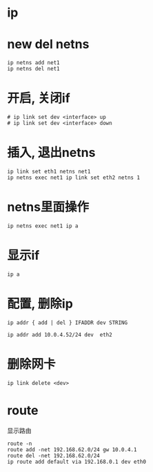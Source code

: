 # ip

# new del netns
```
ip netns add net1
ip netns del net1
```

# 开启, 关闭if
```
# ip link set dev <interface> up
# ip link set dev <interface> down
```


# 插入, 退出netns
```
ip link set eth1 netns net1
ip netns exec net1 ip link set eth2 netns 1
```

# netns里面操作
```
ip netns exec net1 ip a
```

# 显示if
```
ip a
```

# 配置, 删除ip
```
ip addr { add | del } IFADDR dev STRING

ip addr add 10.0.4.52/24 dev  eth2
```

# 删除网卡
```
ip link delete <dev>
```

# route
显示路由
```
route -n
route add -net 192.168.62.0/24 gw 10.0.4.1
route del -net 192.168.62.0/24
ip route add default via 192.168.0.1 dev eth0
```
